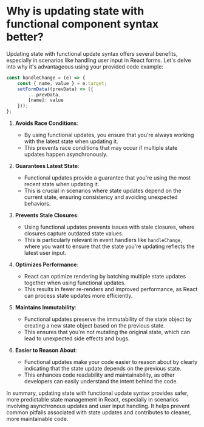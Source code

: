 # Why is updating state with functional component syntax better?

Updating state with functional update syntax offers several benefits, especially in scenarios like handling user input in React forms. Let's delve into why it's advantageous using your provided code example:

```javascript
const handleChange = (e) => {
    const { name, value } = e.target;
    setFormData((prevData) => ({
        ...prevData,
        [name]: value
    }));
};
```

1. **Avoids Race Conditions**:
   - By using functional updates, you ensure that you're always working with the latest state when updating it.
   - This prevents race conditions that may occur if multiple state updates happen asynchronously.

2. **Guarantees Latest State**:
   - Functional updates provide a guarantee that you're using the most recent state when updating it.
   - This is crucial in scenarios where state updates depend on the current state, ensuring consistency and avoiding unexpected behaviors.

3. **Prevents Stale Closures**:
   - Using functional updates prevents issues with stale closures, where closures capture outdated state values.
   - This is particularly relevant in event handlers like `handleChange`, where you want to ensure that the state you're updating reflects the latest user input.

4. **Optimizes Performance**:
   - React can optimize rendering by batching multiple state updates together when using functional updates.
   - This results in fewer re-renders and improved performance, as React can process state updates more efficiently.

5. **Maintains Immutability**:
   - Functional updates preserve the immutability of the state object by creating a new state object based on the previous state.
   - This ensures that you're not mutating the original state, which can lead to unexpected side effects and bugs.

6. **Easier to Reason About**:
   - Functional updates make your code easier to reason about by clearly indicating that the state update depends on the previous state.
   - This enhances code readability and maintainability, as other developers can easily understand the intent behind the code.

In summary, updating state with functional update syntax provides safer, more predictable state management in React, especially in scenarios involving asynchronous updates and user input handling. It helps prevent common pitfalls associated with state updates and contributes to cleaner, more maintainable code.